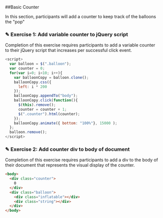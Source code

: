 ##Basic Counter

In this section, participants will add a counter to keep track of the balloons
the "pop"

### ✎ Exercise 1: Add variable counter to jQuery script

Completion of this exercise requires participants to add a variable counter to
their jQuery script that increases per successful click event.

```javascript
<script>
  var balloon = $(".balloon");
  var counter = 0;
  for(var i=0; i<10; i++){
    var balloonCopy = balloon.clone();
    balloonCopy.css({
      left: i * 200
    });
    balloonCopy.appendTo("body");
    balloonCopy.click(function(){
      $(this).remove();
      counter = counter + 1;
      $(".counter").html(counter);
    });
    balloonCopy.animate({ bottom: "100%"}, 15000 );
  };
  balloon.remove();
</script>
```

### ✎ Exercise 2: Add counter div to body of document

Completion of this exercise requires participants to add a div to the body of their
document that represents the visual display of the counter.

```html
<body>
  <div class="counter">
    0
  </div>
  <div class="balloon">
    <div class="inflatable"></div>
    <div class="string"></div>
  </div>
</body>
```
